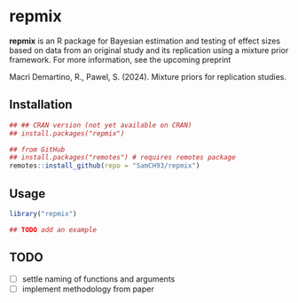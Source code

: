 # repmix

**repmix** is an R package for Bayesian estimation and testing of effect sizes
based on data from an original study and its replication using a mixture prior
framework. For more information, see the upcoming preprint

Macrì Demartino, R., Pawel, S. (2024). Mixture priors for replication studies.
<!-- TODO add link to preprint -->

## Installation

```r
## ## CRAN version (not yet available on CRAN)
## install.packages("repmix")

## from GitHub
## install.packages("remotes") # requires remotes package
remotes::install_github(repo = "SamCH93/repmix")
```

## Usage

``` r
library("repmix")

## TODO add an example
```

## TODO

- [ ] settle naming of functions and arguments
- [ ] implement methodology from paper
